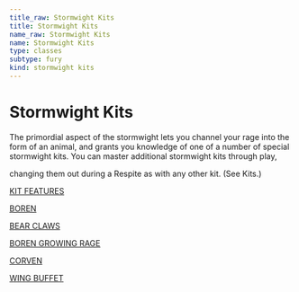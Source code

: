 ```yaml
---
title_raw: Stormwight Kits
title: Stormwight Kits
name_raw: Stormwight Kits
name: Stormwight Kits
type: classes
subtype: fury
kind: stormwight kits
---
```


# Stormwight Kits

The primordial aspect of the stormwight lets you channel your rage into the form of an animal, and grants you knowledge of one of a number of special stormwight kits. You can master additional stormwight kits through play,

changing them out during a Respite as with any other kit. (See Kits.)

[KIT FEATURES](./Kit%20Features/Kit%20Features.md)

[BOREN](./Boren/Boren.md)

[BEAR CLAWS](./Bear%20Claws/Bear%20Claws.md)

[BOREN GROWING RAGE](./Boren%20Growing%20Rage.md)

[CORVEN](./Corven/Corven.md)

[WING BUFFET](./Wing%20Buffet.md)
